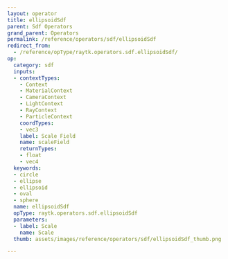 ```yaml
---
layout: operator
title: ellipsoidSdf
parent: Sdf Operators
grand_parent: Operators
permalink: /reference/operators/sdf/ellipsoidSdf
redirect_from:
  - /reference/opType/raytk.operators.sdf.ellipsoidSdf/
op:
  category: sdf
  inputs:
  - contextTypes:
    - Context
    - MaterialContext
    - CameraContext
    - LightContext
    - RayContext
    - ParticleContext
    coordTypes:
    - vec3
    label: Scale Field
    name: scaleField
    returnTypes:
    - float
    - vec4
  keywords:
  - circle
  - ellipse
  - ellipsoid
  - oval
  - sphere
  name: ellipsoidSdf
  opType: raytk.operators.sdf.ellipsoidSdf
  parameters:
  - label: Scale
    name: Scale
  thumb: assets/images/reference/operators/sdf/ellipsoidSdf_thumb.png

---
```

